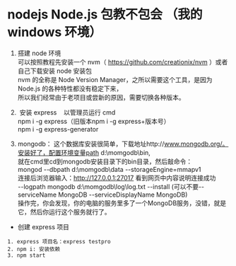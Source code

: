 # nodejs Node.js 包教不包会 （我的 windows 环境）

1.  搭建 node 环境  
    可以按照教程先安装一个 nvm（ https://github.com/creationix/nvm ）或者自己下载安装 node 安装包  
    nvm 的全称是 Node Version Manager，之所以需要这个工具，是因为 Node.js 的各种特性都没有稳定下来，  
    所以我们经常由于老项目或尝新的原因，需要切换各种版本。  
    
2.  安装 express 
    以管理员运行 cmd  
    npm i -g express（旧版本npm i -g express+版本号）  
    npm i -g express-generator  
    
3. mongodb：
    这个数据库安装很简单，下载地址http://www.mongodb.org/。安装好了，配置环境变量path   d:\momgodb\bin,  
    就在cmd里cd到mongodb安装目录下的bin目录，然后敲命令：  
    mongod --dbpath d:\momgodb\data  --storageEngine=mmapv1  
    连接后浏览器输入：http://127.0.0.1:27017   看到网页中内容说明连接成功    
    --logpath mongodb d:\momgodb\log\log.txt  --install (可以不要--serviceName MongoDB --serviceDisplayName MongoDB)  
    操作完，你会发现，你的电脑的服务里多了一个MongoDB服务，没错，就是它，然后你运行这个服务就行了。  
    
* 创建 express 项目
```
1. express 项目名：express testpro
2. npm i: 安装依赖
3. npm start 

```
